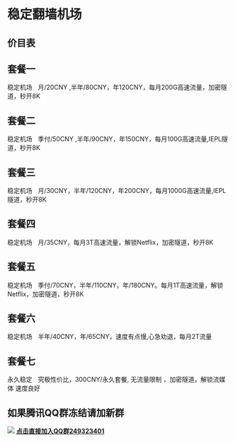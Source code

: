 # 稳定翻墙机场

## 价目表

## 套餐一
稳定机场ㅤ月/20CNY ,半年/80CNY，年120CNY，每月200G高速流量，加密隧道，秒开8K

## 套餐二
稳定机场ㅤ季付/50CNY ,半年/90CNY，年150CNY，每月100G高速流量,IEPL隧道，秒开8K

## 套餐三
稳定机场ㅤ月/30CNY，半年/120CNY，年200CNY，每月1000G高速流量,IEPL隧道，秒开8K

## 套餐四
稳定机场ㅤ月/35CNY，每月3T高速流量，解锁Netflix，加密隧道，秒开8K

## 套餐五
稳定机场ㅤ季付/70CNY，半年/110CNY，年/180CNY。每月1T高速流量，解锁Netflix，加密隧道，秒开8K

## 套餐六
稳定机场ㅤ半年/40CNY，年/65CNY，速度有点慢,心急劝退，每月2T流量

## 套餐七
永久稳定ㅤ究极性价比，300CNY/永久套餐, 无流量限制 ，加密隧道，解锁流媒体 速度良好

## 如果腾讯QQ群冻结请加新群
<img src="https://img.dalao.pro/file/05765c41bc7ac28d37456.png" /> <b><a href="http://qm.qq.com/cgi-bin/qm/qr?_wv=1027&k=EtzBGivq-ki-vu8UYOuTA4VNuJcwasqO&authKey=wUI9lNFz5KpErW%2BWcrkg449KjVXGWrUEFWewcN2i4fS3cWHZj7ZLLNcxQMv11ySg&noverify=0&group_code=249323401
">点击直接加入QQ群249323401</a>
